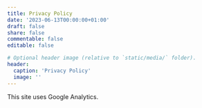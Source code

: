 ```yaml
---
title: Privacy Policy
date: '2023-06-13T00:00:00+01:00'
draft: false
share: false
commentable: false
editable: false

# Optional header image (relative to `static/media/` folder).
header:
  caption: 'Privacy Policy'
  image: ''
---
```


This site uses Google Analytics.
